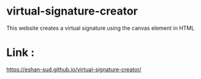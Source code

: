 # virtual-signature-creator
This website creates a virtual signature using the canvas element in HTML


# Link : 
<a href="https://eshan-sud.github.io/virtual-signature-creator/" target="_blank">https://eshan-sud.github.io/virtual-signature-creator/</a>
